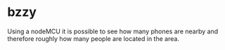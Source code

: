 # bzzy
Using a nodeMCU it is possible to see how many phones are nearby and therefore roughly how many people are located in the area.
